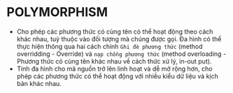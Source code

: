 # POLYMORPHISM
- Cho phép các phương thức có cùng tên có thể hoạt động theo cách khác nhau, tuỳ thuộc vào đối tượng mà chúng được gọi. Đa hình có thể thực hiện thông qua hai cách chính `Ghi đè phương thức` (method overridding - Override) và `nạp chồng phương thức` (method overloading - Phương thức có cùng tên khác nhau về cách thức xử lý, in-out put).
- Tính đa hình cho mã nguồn trở lên linh hoạt và dễ mở rộng hơn, cho phép các phương thức có thể hoạt động với nhiều kiểu dữ liệu và kịch bản khác nhau.